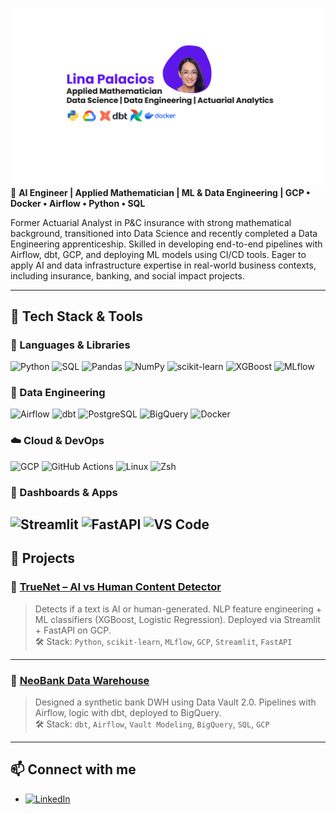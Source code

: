 ![Lina Palacios Banner](https://github.com/Linchenpal/Linchenpal/blob/main/1.png?raw=true)
🎯 **AI Engineer | Applied Mathematician | ML & Data Engineering | GCP • Docker • Airflow • Python • SQL**

Former Actuarial Analyst in P&C insurance with strong mathematical background, transitioned into Data Science and recently completed a Data Engineering apprenticeship. Skilled in developing end-to-end pipelines with Airflow, dbt, GCP, and deploying ML models using CI/CD tools. Eager to apply AI and data infrastructure expertise in real-world business contexts, including insurance, banking, and social impact projects.

---
## 🔧 Tech Stack & Tools

### 🧠 Languages & Libraries
![Python](https://img.shields.io/badge/Python-3776AB?logo=python&logoColor=white)
![SQL](https://img.shields.io/badge/SQL-4479A1?logo=postgresql&logoColor=white)
![Pandas](https://img.shields.io/badge/Pandas-150458?logo=pandas&logoColor=white)
![NumPy](https://img.shields.io/badge/NumPy-013243?logo=numpy&logoColor=white)
![scikit-learn](https://img.shields.io/badge/scikit--learn-F7931E?logo=scikitlearn&logoColor=black)
![XGBoost](https://img.shields.io/badge/XGBoost-EC6C00?logo=xgboost&logoColor=white)
![MLflow](https://img.shields.io/badge/MLflow-0194f0?logo=mlflow&logoColor=white)

### 🧱 Data Engineering
![Airflow](https://img.shields.io/badge/Airflow-017CEE?logo=apacheairflow&logoColor=white)
![dbt](https://img.shields.io/badge/dbt-FF694B?logo=dbt&logoColor=white)
![PostgreSQL](https://img.shields.io/badge/PostgreSQL-4169E1?logo=postgresql&logoColor=white)
![BigQuery](https://img.shields.io/badge/BigQuery-4285F4?logo=googlebigquery&logoColor=white)
![Docker](https://img.shields.io/badge/Docker-2496ED?logo=docker&logoColor=white)

### ☁️ Cloud & DevOps
![GCP](https://img.shields.io/badge/GCP-4285F4?logo=googlecloud&logoColor=white)
![GitHub Actions](https://img.shields.io/badge/GitHub%20Actions-2088FF?logo=githubactions&logoColor=white)
![Linux](https://img.shields.io/badge/Linux-FCC624?logo=linux&logoColor=black)
![Zsh](https://img.shields.io/badge/Zsh-000000?logo=gnubash&logoColor=white)

### 🎨 Dashboards & Apps
![Streamlit](https://img.shields.io/badge/Streamlit-FF4B4B?logo=streamlit&logoColor=white)
![FastAPI](https://img.shields.io/badge/FastAPI-009688?logo=fastapi&logoColor=white)
![VS Code](https://img.shields.io/badge/VS%20Code-007ACC?logo=visualstudiocode&logoColor=white)
---

## 🚀 Projects

### 🔹 [TrueNet – AI vs Human Content Detector](https://github.com/your-repo/truenet)
> Detects if a text is AI or human-generated. NLP feature engineering + ML classifiers (XGBoost, Logistic Regression). Deployed via Streamlit + FastAPI on GCP.  
🛠️ Stack: `Python`, `scikit-learn`, `MLflow`, `GCP`, `Streamlit`, `FastAPI`

---

### 🔹 [NeoBank Data Warehouse](https://github.com/your-repo/neobank-dwh)
> Designed a synthetic bank DWH using Data Vault 2.0. Pipelines with Airflow, logic with dbt, deployed to BigQuery.  
🛠️ Stack: `dbt`, `Airflow`, `Vault Modeling`, `BigQuery`, `SQL`, `GCP`

---

## 📫 Connect with me
- [![LinkedIn](https://img.shields.io/badge/LinkedIn-%230077B5.svg?&style=flat&logo=linkedin&logoColor=white)](https://www.linkedin.com/in/lina-palacios)

